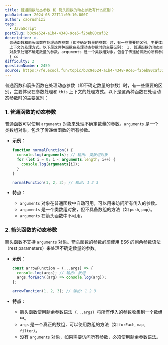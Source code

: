 ```yaml
---
title: 普通函数动态参数 和 箭头函数的动态参数有什么区别？
pubDatetime: 2024-08-22T11:09:10.000Z
author: caorushizi
tags:
  - JavaScript
postSlug: b3c9e524-a1b4-4348-9ce5-f2beb80caf32
description: >-
  普通函数和箭头函数在处理动态参数（即不确定数量的参数）时，有一些重要的区别，主要体现在参数处理和 this
  上下文的处理方式。以下是这两种函数在处理动态参数时的主要区别： 1. 普通函数的动态参数 普通函数可以使用 arguments
  对象来处理不确定数量的参数。arguments 是一个类数组对象，包含了传递给函数的所有参数。 示例： function normalFunction()
  { co
difficulty: 2
questionNumber: 2459
source: https://fe.ecool.fun/topic/b3c9e524-a1b4-4348-9ce5-f2beb80caf32
---
```


普通函数和箭头函数在处理动态参数（即不确定数量的参数）时，有一些重要的区别，主要体现在参数处理和 `this` 上下文的处理方式。以下是这两种函数在处理动态参数时的主要区别：

### 1. **普通函数的动态参数**

普通函数可以使用 `arguments` 对象来处理不确定数量的参数。`arguments` 是一个类数组对象，包含了传递给函数的所有参数。

- **示例**：

  ```javascript
  function normalFunction() {
    console.log(arguments); // 输出: 类数组对象
    for (let i = 0; i < arguments.length; i++) {
      console.log(arguments[i]);
    }
  }

  normalFunction(1, 2, 3); // 输出: 1 2 3
  ```

- **特点**：
  - `arguments` 对象在普通函数中自动可用，可以用来访问所有传入的参数。
  - `arguments` 是一个类数组对象，但不具备数组的方法（如 `push`, `pop`）。
  - `arguments` 在箭头函数中不可用。

### 2. **箭头函数的动态参数**

箭头函数不支持 `arguments` 对象。箭头函数的参数必须使用 ES6 的剩余参数语法（rest parameters）来处理不确定数量的参数。

- **示例**：

  ```javascript
  const arrowFunction = (...args) => {
    console.log(args); // 输出: 数组
    args.forEach((arg) => console.log(arg));
  };

  arrowFunction(1, 2, 3); // 输出: 1 2 3
  ```

- **特点**：
  - 箭头函数使用剩余参数语法（`...args`）将所有传入的参数收集到一个数组中。
  - `args` 是一个真正的数组，可以使用数组的方法（如 `forEach`, `map`, `filter`）。
  - 没有 `arguments` 对象，如果需要访问所有参数，必须使用剩余参数语法。
